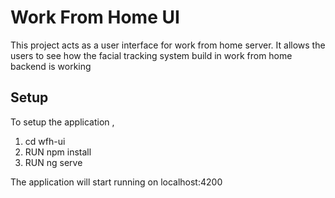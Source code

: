 
# Work From Home UI

This project acts as a user interface for work from home server. It allows the users to see how the facial tracking system build in work from home backend is working

## Setup

To setup the application ,
1. cd wfh-ui
2. RUN npm install
3. RUN ng serve

The application will start running on localhost:4200

